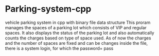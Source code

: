 # Parking-system-cpp
vehicle parking system in cpp with binary file data structure
This proram manages the spaces of a parking lot which consists of VIP and regular spaces. It also displays the status of the parking lot and also automatically counts the charges based on type of space used.
As of now the charges and the number of spaces are fixed and can be changes inside the file, there is a system login, for which the password= pass
